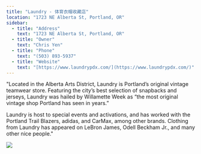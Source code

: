 ```yaml
---
title: "Laundry - 体育衣帽收藏店"
location: "1723 NE Alberta St, Portland, OR"
sidebar:
  - title: "Address"
    text: "1723 NE Alberta St, Portland, OR"
  - title: "Owner"
    text: "Chris Yen"
  - title: "Phone"
    text: "(503) 893-5937"
  - title: "Website"
    text: "[https://www.laundrypdx.com/](https://www.laundrypdx.com/)"
---
```


"Located in the Alberta Arts District, Laundry is Portland’s original vintage teamwear store. Featuring the city’s best selection of snapbacks and jerseys, Laundry was hailed by Willamette Week as “the most original vintage shop Portland has seen in years.”

Laundry is host to special events and activations, and has worked with the Portland Trail Blazers, adidas, and CarMax, among other brands. Clothing from Laundry has appeared on LeBron James, Odell Beckham Jr., and many other nice people."

![](https://res.cloudinary.com/dhngj18do/image/upload/f_auto,q_auto/v1/images/communities/laundrypdx)
